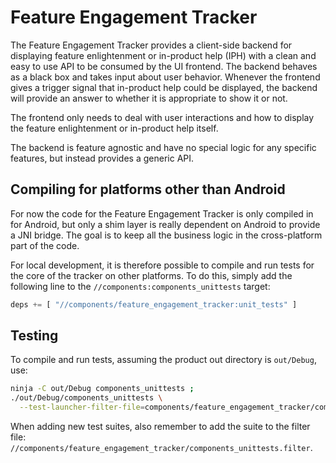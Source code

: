# Feature Engagement Tracker

The Feature Engagement Tracker provides a client-side backend for displaying
feature enlightenment or in-product help (IPH) with a clean and easy to use API
to be consumed by the UI frontend. The backend behaves as a black box and takes
input about user behavior. Whenever the frontend gives a trigger signal that
in-product help could be displayed, the backend will provide an answer to
whether it is appropriate to show it or not.

The frontend only needs to deal with user interactions and how to display the
feature enlightenment or in-product help itself.

The backend is feature agnostic and have no special logic for any specific
features, but instead provides a generic API.

## Compiling for platforms other than Android

For now the code for the Feature Engagement Tracker is only compiled in
for Android, but only a shim layer is really dependent on Android to provide a
JNI bridge. The goal is to keep all the business logic in the cross-platform
part of the code.

For local development, it is therefore possible to compile and run tests for
the core of the tracker on other platforms. To do this, simply add the
following line to the `//components:components_unittests` target:

```python
deps += [ "//components/feature_engagement_tracker:unit_tests" ]
```

## Testing

To compile and run tests, assuming the product out directory is `out/Debug`,
use:

```bash
ninja -C out/Debug components_unittests ;
./out/Debug/components_unittests \
  --test-launcher-filter-file=components/feature_engagement_tracker/components_unittests.filter
```

When adding new test suites, also remember to add the suite to the filter file:
`//components/feature_engagement_tracker/components_unittests.filter`.

